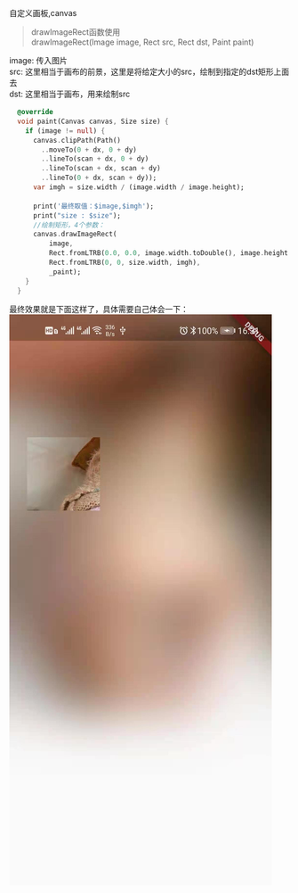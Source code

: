 自定义画板,canvas

> drawImageRect函数使用  
> drawImageRect(Image image, Rect src, Rect dst, Paint paint)


image: 传入图片  
src: 这里相当于画布的前景，这里是将给定大小的src，绘制到指定的dst矩形上面去  
dst: 这里相当于画布，用来绘制src
```dart
  @override
  void paint(Canvas canvas, Size size) {
    if (image != null) {
      canvas.clipPath(Path()
        ..moveTo(0 + dx, 0 + dy)
        ..lineTo(scan + dx, 0 + dy)
        ..lineTo(scan + dx, scan + dy)
        ..lineTo(0 + dx, scan + dy));
      var imgh = size.width / (image.width / image.height);

      print('最终取值：$image,$imgh');
      print("size : $size");
      //绘制矩形，4个参数：
      canvas.drawImageRect(
          image,
          Rect.fromLTRB(0.0, 0.0, image.width.toDouble(), image.height.toDouble()),
          Rect.fromLTRB(0, 0, size.width, imgh),
          _paint);
    }
  }
```
最终效果就是下面这样了，具体需要自己体会一下：
![x](/res/flutter/drawimage.jpg)
